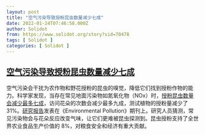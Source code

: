 ```yaml
---
layout: post
title: "空气污染导致授粉昆虫数量减少七成"
date: 2022-01-24T07:46:58.000Z
author: Solidot
from: https://www.solidot.org/story?sid=70478
tags: [ Solidot ]
categories: [ Solidot ]
---
```

<!--1643010418000-->
[空气污染导致授粉昆虫数量减少七成](https://www.solidot.org/story?sid=70478)
------

<div>
空气污染会干扰为农作物和野花授粉的昆虫的嗅觉，降低它们找到授粉作物的能力。科学家发现，当存在常见地面污染物如氮氧化物（NOx）时，<a href="https://www.openaccessgovernment.org/pollination-air-pollution/127964/" target="_blank">授粉昆虫数量会减少最多七成</a>，访问花朵的次数会减少最多九成，测试植物的授粉量减少了 31%。<a href="https://www.sciencedirect.com/science/article/abs/pii/S0269749122000616?via%3Dihub">研究报告</a>发表在《Environmental Pollution》期刊上。研究人员猜测，常见污染物会与花朵反应改变气味，让它们更难被昆虫探测到。昆虫授粉支持了全世界农业食品生产价值的 8%，对粮食安全和经济有重大贡献。
</div>
